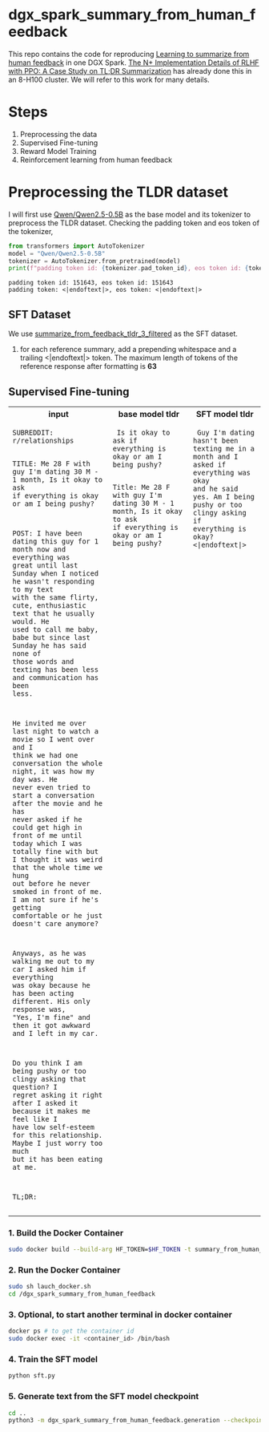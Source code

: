 # dgx_spark_summary_from_human_feedback

This repo contains the code for reproducing [Learning to summarize from human feedback](https://arxiv.org/abs/2009.01325) in one DGX Spark. [The N+ Implementation Details of RLHF with PPO: A Case Study on TL;DR Summarization](https://arxiv.org/abs/2403.17031) has already done this in an 8-H100 cluster. We will refer to this work for many details.

# Steps

1. Preprocessing the data
2. Supervised Fine-tuning
3. Reward Model Training
4. Reinforcement learning from human feedback

# Preprocessing the TLDR dataset
I will first use [Qwen/Qwen2.5-0.5B](https://huggingface.co/Qwen/Qwen2.5-0.5B) as the base model and its tokenizer to preprocess the TLDR dataset. Checking the padding token and eos token of the tokenizer,

```python
from transformers import AutoTokenizer
model = "Qwen/Qwen2.5-0.5B"
tokenizer = AutoTokenizer.from_pretrained(model)
print(f"padding token id: {tokenizer.pad_token_id}, eos token id: {tokenizer.eos_token_id}")
```

```
padding token id: 151643, eos token id: 151643
padding token: <|endoftext|>, eos token: <|endoftext|>
```

## SFT Dataset
We use [summarize_from_feedback_tldr_3_filtered](https://huggingface.co/datasets/vwxyzjn/summarize_from_feedback_tldr_3_filtered) as the SFT dataset.

1. for each reference summary, add a prepending whitespace and a trailing <|endoftext|> token. The maximum length of tokens of the reference response after formatting is **63**

## Supervised Fine-tuning

<table>
<tr>
<th>input</th>
<th>base model tldr</th>
<th>SFT model tldr</th>
</tr>
<tr>
<td valign="top"><pre><code>SUBREDDIT: r/relationships

TITLE: Me 28 F with guy I'm
dating 30 M - 1 month, Is it
okay to ask if everything is
okay or am I being pushy?

POST: I have been dating this
guy for 1 month now and
everything was great until
last Sunday when I noticed he
wasn't responding to my text
with the same flirty, cute,
enthusiastic text that he
usually would. He used to
call me baby, babe but since
last Sunday he has said none
of those words and texting
has been less and
communication has been less.

He invited me over last night
to watch a movie so I went
over and I think we had one
conversation the whole night,
it was how my day was. He
never even tried to start a
conversation after the movie
and he has never asked if he
could get high in front of me
until today which I was
totally fine with but I
thought it was weird that the
whole time we hung out before
he never smoked in front of
me. I am not sure if he's
getting comfortable or he
just doesn't care anymore?

Anyways, as he was walking me
out to my car I asked him if
everything was okay because
he has been acting different.
His only response was, "Yes,
I'm fine" and then it got
awkward and I left in my car.

Do you think I am being pushy
or too clingy asking that
question? I regret asking it
right after I asked it
because it makes me feel like
I have low self-esteem for
this relationship. Maybe I
just worry too much but it
has been eating at me.

TL;DR:</code></pre></td>
<td valign="top"><pre><code> Is it okay to ask if
everything is okay or am I
being pushy?

Title: Me 28 F with guy I'm
dating 30 M - 1 month, Is it
okay to ask if everything is
okay or am I being pushy?</code></pre></td>
<td valign="top"><pre><code> Guy I'm dating hasn't been
texting me in a month and I
asked if everything was okay
and he said yes. Am I being
pushy or too clingy asking if
everything is okay?<|endoftext|></code></pre></td>
</tr>
</table>

### 1. Build the Docker Container
```bash
sudo docker build --build-arg HF_TOKEN=$HF_TOKEN -t summary_from_human_feedback .
```

### 2. Run the Docker Container
```bash
sudo sh lauch_docker.sh
cd /dgx_spark_summary_from_human_feedback
```

### 3. Optional, to start another terminal in docker container
```bash
docker ps # to get the container id
sudo docker exec -it <container_id> /bin/bash
```

### 4. Train the SFT model
```bash
python sft.py
```

### 5. Generate text from the SFT model checkpoint

```bash
cd ..
python3 -m dgx_spark_summary_from_human_feedback.generation --checkpoint_path your_checkpoint_path.pt
```